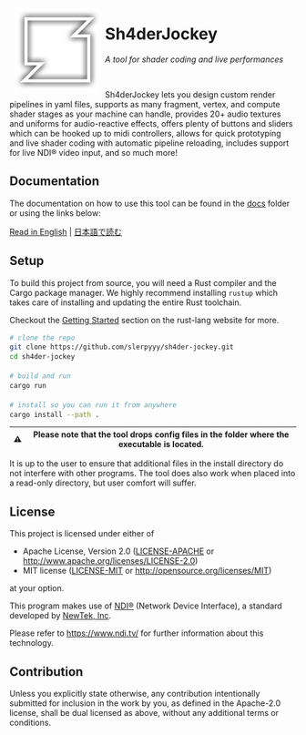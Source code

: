 <img align="left" style="height: 17ch; margin: 1ch" src="docs/logo.png">

# Sh4derJockey
*A tool for shader coding and live performances*

<br>

Sh4derJockey lets you design custom render pipelines in yaml files,
supports as many fragment, vertex, and compute shader stages as your machine can handle,
provides 20+ audio textures and uniforms for audio-reactive effects,
offers plenty of buttons and sliders which can be hooked up to midi controllers,
allows for quick prototyping and live shader coding with automatic pipeline reloading,
includes support for live NDI® video input,
and so much more!

## Documentation

The documentation on how to use this tool can be found in the [docs](docs/) folder or using the links below:

[Read in English](docs/readme_en.md) | [日本語で読む](docs/readme_jp.md)

## Setup

To build this project from source, you will need a Rust compiler and the Cargo package manager.
We highly recommend installing `rustup` which takes care of installing and updating the entire Rust toolchain.

Checkout the [Getting Started](https://www.rust-lang.org/learn/get-started) section on the rust-lang website for more.

```sh
# clone the repo
git clone https://github.com/slerpyyy/sh4der-jockey.git
cd sh4der-jockey

# build and run
cargo run

# install so you can run it from anywhere
cargo install --path .
```

| ⚠️ | Please note that the tool drops config files in the folder where the executable is located. |
|-|-|

It is up to the user to ensure that additional files in the install directory do not interfere with other programs.
The tool does also work when placed into a read-only directory, but user comfort will suffer.

## License

This project is licensed under either of

 * Apache License, Version 2.0
   ([LICENSE-APACHE](LICENSE-APACHE) or http://www.apache.org/licenses/LICENSE-2.0)
 * MIT license
   ([LICENSE-MIT](LICENSE-MIT) or http://opensource.org/licenses/MIT)

at your option.

This program makes use of [NDI®](https://www.ndi.tv/) (Network Device Interface), a standard developed by [NewTek, Inc](https://www.newtek.com/).

Please refer to https://www.ndi.tv/ for further information about this technology.

## Contribution

Unless you explicitly state otherwise, any contribution intentionally submitted
for inclusion in the work by you, as defined in the Apache-2.0 license, shall be
dual licensed as above, without any additional terms or conditions.
